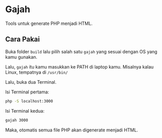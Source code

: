 # Gajah

Tools untuk generate PHP menjadi HTML.

## Cara Pakai

Buka folder `build` lalu pilih salah satu `gajah` yang sesuai dengan OS yang kamu gunakan.

Lalu, `gajah` itu kamu masukkan ke PATH di laptop kamu. Misalnya kalau Linux, tempatnya di `/usr/bin/`

Lalu, buka dua Terminal.

Isi Terminal pertama:

```bash
php -S localhost:3000
```

Isi Terminal kedua:

```bash
gajah 3000
```

Maka, otomatis semua file PHP akan digenerate menjadi HTML.